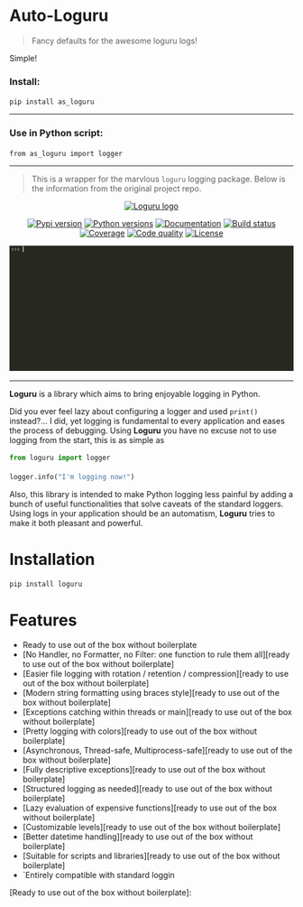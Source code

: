 # Auto-Loguru

> Fancy defaults for the awesome loguru logs!

Simple!

### Install:

`pip install as_loguru`

---

### Use in Python script:

`from as_loguru import logger`

---

> This is a wrapper for the marvlous `loguru` logging package. Below is the information from the original project repo.

<p align="center">
    <a href="#readme">
        <img alt="Loguru logo" src="https://raw.githubusercontent.com/Delgan/loguru/master/docs/_static/img/logo.png">
        <!-- Logo credits: Sambeet from Pixaday -->
        <!-- Logo fonts: Comfortaa + Raleway -->
    </a>
</p>
<p align="center">
    <a href="https://pypi.python.org/pypi/loguru"><img alt="Pypi version" src="https://img.shields.io/pypi/v/loguru.svg"></a>
    <a href="https://pypi.python.org/pypi/loguru"><img alt="Python versions" src="https://img.shields.io/badge/python-3.5%2B%20%7C%20PyPy-blue.svg"></a>
    <a href="https://loguru.readthedocs.io/en/stable/index.html"><img alt="Documentation" src="https://img.shields.io/readthedocs/loguru.svg"></a>
    <a href="https://travis-ci.com/Delgan/loguru"><img alt="Build status" src="https://img.shields.io/travis/Delgan/loguru/master.svg"></a>
    <a href="https://codecov.io/gh/delgan/loguru/branch/master"><img alt="Coverage" src="https://img.shields.io/codecov/c/github/delgan/loguru/master.svg"></a>
    <a href="https://www.codacy.com/app/delgan-py/loguru/dashboard"><img alt="Code quality" src="https://img.shields.io/codacy/grade/4d97edb1bb734a0d9a684a700a84f555.svg"></a>
    <a href="https://github.com/Delgan/loguru/blob/master/LICENSE"><img alt="License" src="https://img.shields.io/github/license/delgan/loguru.svg"></a>
</p>
<p align="center">
    <a href="#readme">
        <img alt="Loguru logo" src="https://raw.githubusercontent.com/Delgan/loguru/master/docs/_static/img/demo.gif">
    </a>
</p>

---

**Loguru** is a library which aims to bring enjoyable logging in Python.

Did you ever feel lazy about configuring a logger and used `print()`
instead?... I did, yet logging is fundamental to every application and
eases the process of debugging. Using **Loguru** you have no excuse not
to use logging from the start, this is as simple as

```py
from loguru import logger

logger.info("I'm logging now!")
```

Also, this library is intended to make Python logging less painful by
adding a bunch of useful functionalities that solve caveats of the
standard loggers. Using logs in your application should be an
automatism, **Loguru** tries to make it both pleasant and powerful.

# Installation

    pip install loguru

# Features

-   Ready to use out of the box without boilerplate
-   [No Handler, no Formatter, no Filter: one function to rule them
    all][ready to use out of the box without boilerplate]
-   [Easier file logging with rotation / retention /
    compression][ready to use out of the box without boilerplate]
-   [Modern string formatting using braces
    style][ready to use out of the box without boilerplate]
-   [Exceptions catching within threads or
    main][ready to use out of the box without boilerplate]
-   [Pretty logging with
    colors][ready to use out of the box without boilerplate]
-   [Asynchronous, Thread-safe,
    Multiprocess-safe][ready to use out of the box without boilerplate]
-   [Fully descriptive
    exceptions][ready to use out of the box without boilerplate]
-   [Structured logging as
    needed][ready to use out of the box without boilerplate]
-   [Lazy evaluation of expensive
    functions][ready to use out of the box without boilerplate]
-   [Customizable
    levels][ready to use out of the box without boilerplate]
-   [Better datetime
    handling][ready to use out of the box without boilerplate]
-   [Suitable for scripts and
    libraries][ready to use out of the box without boilerplate]
-   \`Entirely compatible with standard loggin

[Ready to use out of the box without boilerplate]:
